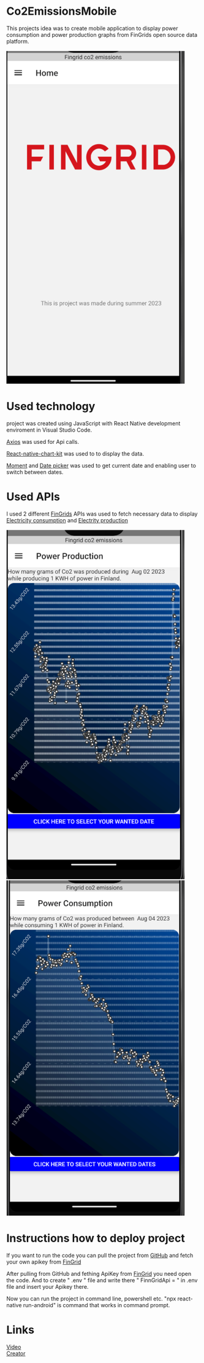 # Co2EmissionsMobile
This projects idea was to create mobile application to display power consumption and power production graphs from FinGrids open source data platform.
<br><br>
<img width="465" alt="Kuva1" src="components/img/Screenshot1.png.png">

# Used technology
project was created using JavaScript with React Native development enviroment in Visual Studio Code. 

[Axios](https://axios-http.com/docs/intro) was used for Api calls. 

[React-native-chart-kit](https://www.npmjs.com/package/react-native-chart-kit) was used to to display the data. 

[Moment](https://momentjs.com/) and [Date picker](https://www.npmjs.com/package/react-datepicker) was used to get current date and enabling user to switch between dates.

# Used APIs
I used 2 different [FinGrids](https://data.fingrid.fi/open-data-forms/registration/) APIs was used to fetch necessary data to display
[Electricity consumption](https://data.fingrid.fi/en/dataset/suomessa-kulutetun-sahkon-paastokerroin-reaaliaikatieto) and [Electrity production](https://data.fingrid.fi/en/dataset/suomen-sahkontuotannon-paastokerroin-reaaliaikatieto)
<br>
<br>
<img width="465" alt="Kuva1" src="components/img/Screenshot2.png.png">
<img width="465" alt="Kuva1" src="components/img/Screenshot3.png.png">

# Instructions how to deploy project
If you want to run the code you can pull the project from [GitHub](https://github.com/JoniSalonen/Co2EmissionsMobile)
and fetch your own apikey from [FinGrid](https://data.fingrid.fi/open-data-forms/registration/)

After pulling from GitHub and fething ApiKey from [FinGrid](https://data.fingrid.fi/open-data-forms/registration/) you need open the code. And to create " .env " file and write there " FinnGridApi = " in .env file and insert your Apikey there.

Now you can run the project in command line, powershell etc. 
"npx react-native run-android" is command that works in command prompt.

# Links
[Video](https://youtu.be/5PqXXgRobOE )   
[Creator](https://github.com/JoniSalonen)

